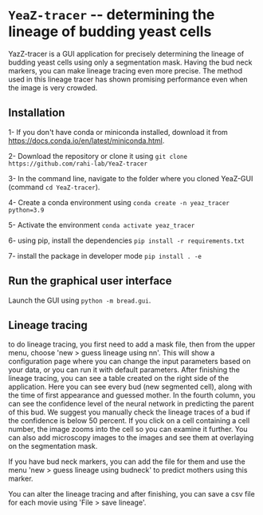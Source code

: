 # ``YeaZ-tracer`` -- determining the lineage of budding yeast cells

YazZ-tracer is a GUI application for precisely determining the lineage of budding yeast cells using only a segmentation mask. Having the bud neck markers, you can make lineage tracing even more precise. The method used in this lineage tracer has shown promising performance even when the image is very crowded.

## Installation
1- If you don't have conda or miniconda installed, download it from https://docs.conda.io/en/latest/miniconda.html.

2- Download the repository or clone it using ``git clone https://github.com/rahi-lab/YeaZ-tracer``

3- In the command line, navigate to the folder where you cloned YeaZ-GUI (command ``cd YeaZ-tracer``).

4- Create a conda environment using ``conda create -n yeaz_tracer python=3.9``

5- Activate the environment ``conda activate yeaz_tracer``

6- using pip, install the dependencies ``pip install -r requirements.txt``

7- install the package in developer mode ``pip install . -e``

## Run the graphical user interface

Launch the GUI using ``python -m bread.gui``.

## Lineage tracing

to do lineage tracing, you first need to add a mask file, then from the upper menu, choose 'new > guess lineage using nn'. This will show a configuration page where you can change the input parameters based on your data, or you can run it with default parameters. After finishing the lineage tracing, you can see a table created on the right side of the application. Here you can see every bud (new segmented cell), along with the time of first appearance and guessed mother. In the fourth column, you can see the confidence level of the neural network in predicting the parent of this bud. We suggest you manually check the lineage traces of a bud if the confidence is below 50 percent. If you click on a cell containing a cell number, the image zooms into the cell so you can examine it further. You can also add microscopy images to the images and see them at overlaying on the segmentation mask. 

If you have bud neck markers, you can add the file for them and use the menu 'new > guess lineage using budneck' to predict mothers using this marker. 

You can alter the lineage tracing and after finishing, you can save a csv file for each movie using 'File > save lineage'. 
